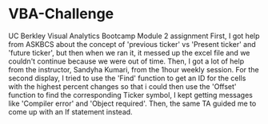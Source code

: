 # VBA-Challenge
UC Berkley Visual Analytics Bootcamp Module 2 assignment
First, I got help from ASKBCS about the concept of 'previous ticker' vs 'Present ticker' and 'future ticker', but then when we ran it, it messed up the excel file and we couldn't continue because we were out of time. Then, I got a lot of help from the instructor, Sandyha Kumari, from the 1hour weekly session. For the second display, I tried to use the 'Find' function to get an ID for the cells with the highest percent changes so that i could then use the 'Offset' function to find the corresponding Ticker symbol, I kept getting messages like 'Compiler error' and 'Object required'. Then, the same TA guided me to come up with an If statement instead.
